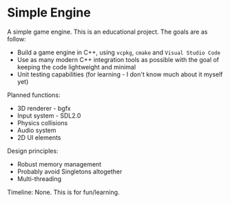 # Simple Engine

A simple game engine. This is an educational project. The goals are as follow:

- Build a game engine in C++, using `vcpkg`, `cmake` and `Visual Studio Code`
- Use as many modern C++ integration tools as possible with the goal of keeping the code lightweight and minimal
- Unit testing capabilities (for learning - I don't know much about it myself yet)

Planned functions:
- 3D renderer - bgfx
- Input system  - SDL2.0
- Physics collisions
- Audio system
- 2D UI elements

Design principles:
- Robust memory management
- Probably avoid Singletons altogether
- Multi-threading

Timeline: None. This is for fun/learning.

